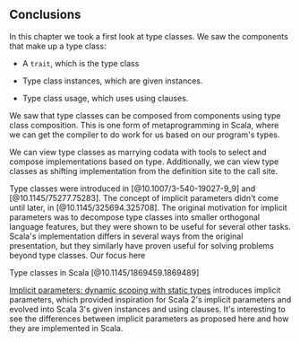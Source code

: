 ## Conclusions

In this chapter we took a first look at type classes.
We saw the components that make up a type class:

- A `trait`, which is the type class

- Type class instances, which are given instances.

- Type class usage, which uses using clauses.

We saw that type classes can be composed from components using type class composition.
This is one form of metaprogramming in Scala, 
where we can get the compiler to do work for us based on our program's types.

We can view type classes as marrying codata with tools to select and compose implementations based on type. 
Additionally, we can view type classes as shifting implementation from the definition site to the call site.


Type classes were introduced in [@10.1007/3-540-19027-9_9] and [@10.1145/75277.75283]. The concept of implicit parameters didn't come until later, in [@10.1145/325694.325708]. The original motivation for implicit parameters was to decompose type classes into smaller orthogonal language features, but they were shown to be useful for several other tasks. Scala's implementation differs in several ways from the original presentation, but they similarly have proven useful for solving problems beyond type classes. Our focus here

Type classes in Scala [@10.1145/1869459.1869489]

[Implicit parameters: dynamic scoping with static types][implicits] introduces implicit parameters, which provided inspiration for Scala 2's implicit parameters and evolved into Scala 3's given instances and using clauses. It's interesting to see the differences between implicit parameters as proposed here and how they are implemented in Scala.



[implicits]: https://dl.acm.org/doi/abs/10.1145/325694.325708
